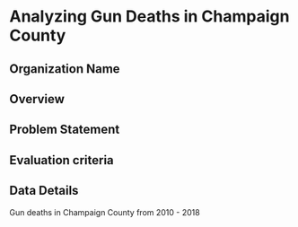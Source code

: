 # Analyzing Gun Deaths in Champaign County

## Organization Name
 
## Overview

## Problem Statement

## Evaluation criteria

## Data Details
Gun deaths in Champaign County from 2010 - 2018
